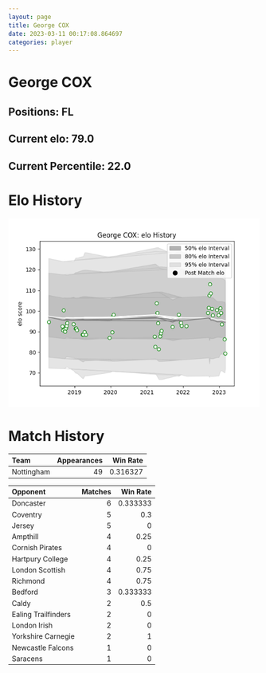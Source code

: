 ```yaml
---  
layout: page  
title: George COX  
date: 2023-03-11 00:17:08.864697  
categories: player  
---
```

# George COX

## Positions: FL

## Current elo: 79.0

## Current Percentile: 22.0

# Elo History


![elo history](history_GeorgeCOX.png)
# Match History


| Team       |   Appearances |   Win Rate |
|:-----------|--------------:|-----------:|
| Nottingham |            49 |   0.316327 |

| Opponent            |   Matches |   Win Rate |
|:--------------------|----------:|-----------:|
| Doncaster           |         6 |   0.333333 |
| Coventry            |         5 |   0.3      |
| Jersey              |         5 |   0        |
| Ampthill            |         4 |   0.25     |
| Cornish Pirates     |         4 |   0        |
| Hartpury College    |         4 |   0.25     |
| London Scottish     |         4 |   0.75     |
| Richmond            |         4 |   0.75     |
| Bedford             |         3 |   0.333333 |
| Caldy               |         2 |   0.5      |
| Ealing Trailfinders |         2 |   0        |
| London Irish        |         2 |   0        |
| Yorkshire Carnegie  |         2 |   1        |
| Newcastle Falcons   |         1 |   0        |
| Saracens            |         1 |   0        |
